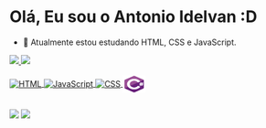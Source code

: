 # Olá, Eu sou o Antonio Idelvan :D
- 👋 Atualmente estou estudando HTML, CSS e JavaScript.

 <div>
  <a href="https://github.com/antonioidelvan">
  <img height="150em" src="https://github-readme-stats.vercel.app/api?username=antonioidelvan&show_icons=true&theme=github_dark&include_all_commits=true&count_private=true"/>
  <img height="140em" src="https://github-readme-stats.vercel.app/api/top-langs/?username=antonioidelvan&layout=compact&langs_count=7&theme=github_dark"/>
</div>
  
<div style="display: inline_block"><br>
 <img align="center" alt="HTML" height="30" width="40" src="https://cdn.jsdelivr.net/gh/devicons/devicon/icons/html5/html5-original.svg" />
 <img align="center" alt="JavaScript" height="30" width="40" src="https://cdn.jsdelivr.net/gh/devicons/devicon/icons/javascript/javascript-original.svg" />
 <img align="center" alt="CSS" height="30" width="40" src="https://cdn.jsdelivr.net/gh/devicons/devicon/icons/css3/css3-original.svg" />
 <img align="center" alt="Csharp" height="30" width="40" src="https://raw.githubusercontent.com/devicons/devicon/master/icons/csharp/csharp-original.svg">
</div>

  ##
  
<div>
  <a href = "mailto:antonioidelvansousa@gmail.com"><img src="https://img.shields.io/badge/-Gmail-%23333?style=for-the-badge&logo=gmail&logoColor=white" target="_blank"></a>
  <a href="https://www.linkedin.com/in/antonio-idelvan" target="_blank"><img src="https://img.shields.io/badge/-LinkedIn-%230077B5?style=for-the-badge&logo=linkedin&logoColor=white" target="_blank"></a>
 
</div>
